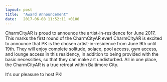 ```yaml
---
layout: post
title:  "Award Announcement"
date:   2017-06-08 11:52:11 +0100
---
```


CharmCityAR is proud to announce the artist-in-residence for June 2017. This marks the first round of the CharmCityAR ever! CharmCityAR is excited to announce that PK is the chosen artist-in-residence from June 9th until 19th. They will enjoy complete solitude, solace, pool access, gym access, and lounge access in this residency, in addition to being provided with the basic necessities, so that they can make art undisturbed. All in one place, the CharmCityAR is a true retreat within Baltimore City. 

It's our pleasure to host PK! 


